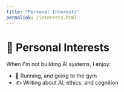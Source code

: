 ```yaml
---
title: "Personal Interests"
permalink: /interests.html
---
```


# 🎯 Personal Interests

When I'm not building AI systems, I enjoy:

- 🎾 Running, and going to the gym
- ✍️ Writing about AI, ethics, and cognition
